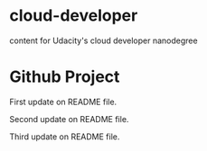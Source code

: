 # cloud-developer
content for Udacity's cloud developer nanodegree

# Github Project

First update on README file.

Second update on README file.

Third update on README file.
